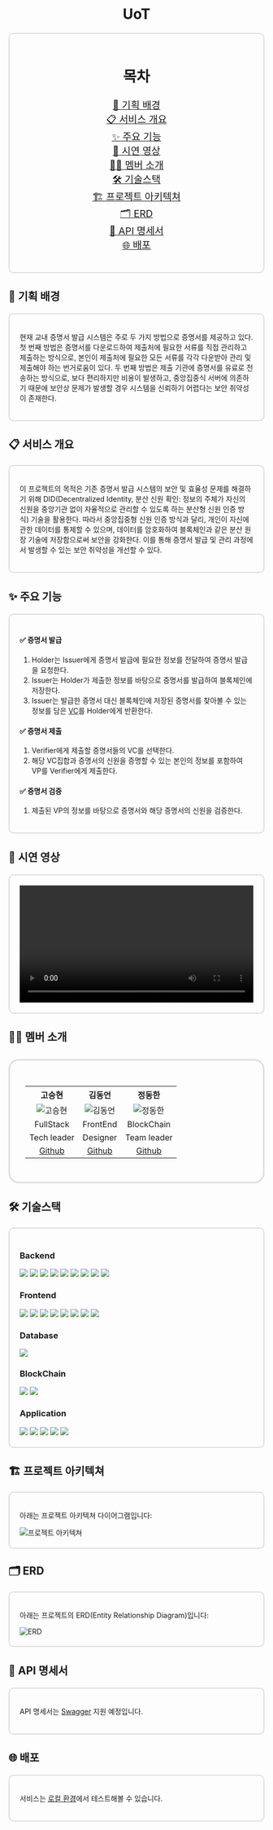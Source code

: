 <h1 style="text-align:center;">UoT</h1>

<!-- 목차 -->
<div style="border: 2px solid #ddd; border-radius: 10px; padding: 20px; margin: 20px 0;">
  <h2 style="font-size: 1.8rem; text-align: center;">목차</h2>
  <ul style="list-style: none; text-align: center; padding: 0; font-size: 1.2rem;">
    <li><a href="#기획-배경">🚀 기획 배경</a></li>
    <li><a href="#서비스-개요">📋 서비스 개요</a></li>
    <li><a href="#주요-기능">✨ 주요 기능</a></li>
    <li><a href="#시연-영상">🎥 시연 영상</a></li>
    <li><a href="#멤버-소개">👩‍💻 멤버 소개</a></li>
    <li><a href="#기술스택">🛠️ 기술스택</a></li>
    <li><a href="#프로젝트-아키텍쳐">🏗️ 프로젝트 아키텍쳐</a></li>
    <li><a href="#erd">🗂️ ERD</a></li>
    <li><a href="#테스트 시나리오, 결과">📄 API 명세서</a></li>
    <li><a href="#배포">🌐 배포</a></li>
  </ul>
</div>

<!-- 기획 배경 -->
<h2>🚀 기획 배경</h2>
<div id="기획-배경" style="border: 2px solid #ddd; border-radius: 10px; padding: 20px; margin: 20px 0;">
  <p>현재 교내 증명서 발급 시스템은 주로 두 가지 방법으로 증명서를 제공하고 있다. 첫 번째 방법은 증명서를 다운로드하여 제출처에 필요한 서류를 직접 관리하고 제출하는 방식으로, 본인이 제출처에 필요한 모든 서류를 각각 다운받아 관리 및 제출해야 하는 번거로움이 있다. 두 번째 방법은 제출 기관에 증명서를 유료로 전송하는 방식으로, 보다 편리하지만 비용이 발생하고, 중앙집중식 서버에 의존하기 때문에 보안상 문제가 발생할 경우 시스템을 신뢰하기 어렵다는 보안 취약성이 존재한다.</p>
</div>

<!-- 서비스 개요 -->
<h2>📋 서비스 개요</h2>
<div id="서비스-개요" style="border: 2px solid #ddd; border-radius: 10px; padding: 20px; margin: 20px 0;">
  <p>이 프로젝트의 목적은 기존 증명서 발급 시스템의 보안 및 효율성 문제를 해결하기 위해 DID(Decentralized Identity, 분산 신원 확인: 정보의 주체가 자신의 신원을 중앙기관 없이 자율적으로 관리할 수 있도록 하는 분산형 신원 인증 방식) 기술을 활용한다. 따라서 중앙집중형 신원 인증 방식과 달리, 개인이 자신에 관한 데이터를 통제할 수 있으며, 데이터를 암호화하여 블록체인과 같은 분산 원장 기술에 저장함으로써 보안을 강화한다. 이를 통해 증명서 발급 및 관리 과정에서 발생할 수 있는 보안 취약성을 개선할 수 있다.</p>
</div>

<!-- 주요 기능 -->
<h2>✨ 주요 기능</h2>
<div id="주요-기능" style="border: 2px solid #ddd; border-radius: 10px; padding: 20px; margin: 20px 0;">
  <h4>✅ 증명서 발급</h4>
  <ol>
    <li>Holder는 Issuer에게 증명서 발급에 필요한 정보를 전달하여 증명서 발급을 요청한다.</li>
    <li>Issuer는 Holder가 제출한 정보를 바탕으로 증명서를 발급하여 블록체인에 저장한다.</li>
    <li>Issuer는 발급한 증명서 대신 블록체인에 저장된 증명서를 찾아볼 수 있는 정보를 담은 <ins>VC</ins>를 Holder에게 반환한다.</li>
  </ol>
  <h4>✅ 증명서 제출</h4>
  <ol>
    <li>Verifier에게 제출할 증명서들의 VC를 선택한다.</li>
    <li>해당 VC집합과 증명서의 신원을 증명할 수 있는 본인의 정보를 포함하여 VP를 Verifier에게 제출한다.</li>
  </ol>
  <h4>✅ 증명서 검증</h4>
  <ol>
    <li>제출된 VP의 정보를 바탕으로 증명서와 해당 증명서의 신원을 검증한다.</li>
  </ol>
</div>

<!-- 시연 영상 -->
<h2>🎥 시연 영상</h2>
<div id="시연-영상" style="border: 2px solid #ddd; border-radius: 10px; padding: 20px; margin: 20px 0;">
  <video controls width=100%>
    <source src="https://github.com/KNU-2024CapstoneDesign/UoT_BE/blob/Develop/src/main/resources/static/video/UoT_%EC%8B%9C%EC%97%B0%EC%98%81%EC%83%81.mp4" type="video/mp4" />
    Your browser does not support the video tag.
  </video>
</div>

<!-- 멤버 소개 -->
<h2>👩‍💻 멤버 소개</h2>
<div id="멤버-소개" style="border: 3px solid #ddd; border-radius: 20px; padding: 30px; margin: 30px 0;">
  <table style="width: 100%; border-collapse: collapse; margin-top: 20px;">
    <tr>
      <th style="text-align: center; vertical-align: middle;">고승현</th>
      <th style="text-align: center; vertical-align: middle;">김동언</th>
      <th style="text-align: center; vertical-align: middle;">정동한</th>
    </tr>
    <tr>
      <td style="text-align: center; vertical-align: middle;"><img src="https://avatars.githubusercontent.com/u/62418972?v=4" alt="고승현" /></td>
      <td style="text-align: center; vertical-align: middle;"><img src="https://avatars.githubusercontent.com/u/85996392?v=4" alt="김동언" /></td>
      <td style="text-align: center; vertical-align: middle;"><img src="https://avatars.githubusercontent.com/u/98398484?v=4" alt="정동한" /></td>
    </tr>
    <tr>
      <td style="text-align: center; vertical-align: middle;">FullStack</td>
      <td style="text-align: center; vertical-align: middle;">FrontEnd</td>
      <td style="text-align: center; vertical-align: middle;">BlockChain</td>
    </tr>
    <tr>
      <td style="text-align: center; vertical-align: middle;">Tech leader</td>
      <td style="text-align: center; vertical-align: middle;">Designer</td>
      <td style="text-align: center; vertical-align: middle;">Team leader</td>
    </tr>
    <tr>
      <td style="text-align: center; vertical-align: middle;">
        <a href="https://github.com/seorinnn">Github</a>
      </td>
      <td style="text-align: center; vertical-align: middle;">
        <a href="https://github.com/seorinnn">Github</a>
      </td>
      <td style="text-align: center; vertical-align: middle;">
        <a href="https://github.com/seorinnn">Github</a>
      </td>
    </tr>
  </table>
</div>

<!-- 기술스택 -->
<h2>🛠️ 기술스택</h2>
<div id="기술스택" style="border: 2px solid #ddd; border-radius: 10px; padding: 20px; margin: 20px 0;">
  <h3> Backend</h3>
    <img src="https://img.shields.io/badge/Java-23ED8B00?style=for-the-badge&logo=openjdk&logoColor=white"/>
    <img src="https://img.shields.io/badge/gradle-02303A?style=for-the-badge&logo=Gradle&logoColor=white"/>
    <img src="https://img.shields.io/badge/Spring Boot-6DB33F?style=for-the-badge&logo=Spring Boot&logoColor=white"/>
    <img src="https://img.shields.io/badge/Spring Security-6DB33F?style=for-the-badge&logo=Spring Security&logoColor=white"/>
    <img src="https://img.shields.io/badge/Spring Data JPA-5DB33F?style=for-the-badge&logo=Spring Data JPA&logoColor=white"/>
    <img src="https://img.shields.io/badge/JWT-000000?style=for-the-badge&logo=jsonwebtokens&logoColor=white"/>
    <img src="https://img.shields.io/badge/Thymeleaf-005F0F?style=for-the-badge&logo=Thymeleaf&logoColor=white"/>
    <img src="https://img.shields.io/badge/Web3j-F16822?style=for-the-badge&logo=web3j&logoColor=white"/>
    <img src="https://img.shields.io/badge/Swagger-85EA2D?style=for-the-badge&logo=swagger&logoColor=white"/>
  <h3> Frontend</h3>
    <img src="https://img.shields.io/badge/react-61DAFB?style=for-the-badge&logo=react&logoColor=white">
    <img src="https://img.shields.io/badge/typescript-3178C6?style=for-the-badge&logo=typescript&logoColor=white">
    <img src="https://img.shields.io/badge/vite-646CFF?style=for-the-badge&logo=vite&logoColor=white">
    <img src="https://img.shields.io/badge/chakra--ui-319795?style=for-the-badge&logo=chakraui&logoColor=white">
    <img src="https://img.shields.io/badge/emotion-DB7093?style=for-the-badge&logo=emotion&logoColor=white">
    <img src="https://img.shields.io/badge/react--router-CA4245?style=for-the-badge&logo=reactrouter&logoColor=white">
    <img src="https://img.shields.io/badge/eslint-4B32C3?style=for-the-badge&logo=eslint&logoColor=white">
    <img src="https://img.shields.io/badge/prettier-F7B93E?style=for-the-badge&logo=prettier&logoColor=white">
  <h3> Database</h3>
    <img src="https://img.shields.io/badge/H2-1B6AC6?style=for-the-badge&logo=H2&logoColor=white"/>
  <h3> BlockChain</h3>
    <img src="https://img.shields.io/badge/Ethereum-3C3C3D?style=for-the-badge&logo=Ethereum&logoColor=white"/>
    <img src="https://img.shields.io/badge/Solidity-363636?style=for-the-badge&logo=solidity&logoColor=white"/>
  <h3> Application</h3>
    <img src="https://img.shields.io/badge/IntelliJ-000000?style=for-the-badge&logo=intellijidea&logoColor=white"/>
    <img src="https://img.shields.io/badge/VisualStudio-0019F4?style=for-the-badge&logo=visualstudiocode&logoColor=white"/>
    <img src="https://img.shields.io/badge/REMIXIDLE-0076A3?style=for-the-badge&logo=METAMASK&logoColor=white"/>
    <img src="https://img.shields.io/badge/GANACHE-6F4F28?style=for-the-badge&logo=METAMASK&logoColor=white"/>
    <img src="https://img.shields.io/badge/METAMASK-FF7F00?style=for-the-badge&logo=METAMASK&logoColor=white"/>
  </div>

<!-- 프로젝트 아키텍쳐 -->
<h2>🏗️ 프로젝트 아키텍쳐</h2>
<div id="프로젝트-아키텍쳐" style="border: 2px solid #ddd; border-radius: 10px; padding: 20px; margin: 20px 0;">
  <p>아래는 프로젝트 아키텍쳐 다이어그램입니다:</p>
  <img src="https://via.placeholder.com/800x400" alt="프로젝트 아키텍쳐" />
</div>

<!-- ERD -->
<h2>🗂️ ERD</h2>
<div id="erd" style="border: 2px solid #ddd; border-radius: 10px; padding: 20px; margin: 20px 0;">
  <p>아래는 프로젝트의 ERD(Entity Relationship Diagram)입니다:</p>
  <img src="" alt="ERD" />
</div>

<!-- API 명세서 -->
<h2>📄 API 명세서</h2>
<div id="api-명세서" style="border: 2px solid #ddd; border-radius: 10px; padding: 20px; margin: 20px 0;">
  <p>API 명세서는 <ins>Swagger</ins> 지원 예정입니다.</p>
</div>

<!-- 배포 -->
<h2>🌐 배포</h2>
<div id="배포" style="border: 2px solid #ddd; border-radius: 10px; padding: 20px; margin: 20px 0;">
  <p>서비스는 <ins>로컬 환경</ins>에서 테스트해볼 수 있습니다.</p>
</div>
